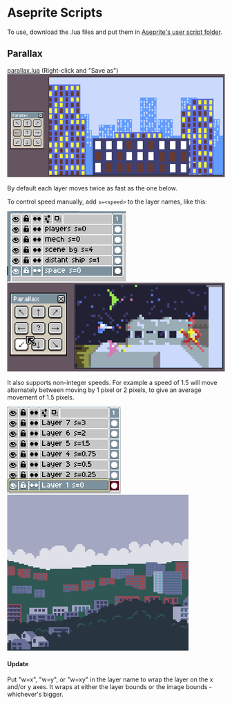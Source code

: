 # Aseprite Scripts

To use, download the .lua files and put them in [Aseprite's user script folder](https://community.aseprite.org/t/locate-user-scripts-folder/2170).

## Parallax

[parallax.lua](https://raw.githubusercontent.com/TekF/Aseprite-Scripts/master/parallax.lua) (Right-click and "Save as")
![demo](https://github.com/TekF/Aseprite-Scripts/blob/master/demos/parallax%20demo.gif)

By default each layer moves twice as fast as the one below.

To control speed manually, add `s=<speed>` to the layer names, like this:

![layer names](https://raw.githubusercontent.com/TekF/Aseprite-Scripts/master/demos/parallax%20layer%20names.png)
![demo speeds](https://raw.githubusercontent.com/TekF/Aseprite-Scripts/master/demos/parallax%20demo%20speeds.gif)

It also supports non-integer speeds. For example a speed of 1.5 will move alternately between moving by 1 pixel or 2 pixels, to give an average movement of 1.5 pixels.

![non-int](https://raw.githubusercontent.com/TekF/Aseprite-Scripts/master/demos/parallax%20non-integers.png)
![suburban](https://raw.githubusercontent.com/TekF/Aseprite-Scripts/master/demos/parallax%20test%20suburbs.gif)

#### Update

Put "w=x", "w=y", or "w=xy" in the layer name to wrap the layer on the x and/or y axes. It wraps at either the layer bounds or the image bounds - whichever's bigger.
